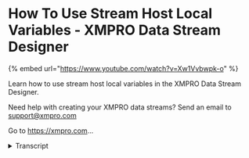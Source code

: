 # How To Use Stream Host Local Variables - XMPRO Data Stream Designer
{% embed url="https://www.youtube.com/watch?v=Xw1Vvbwpk-o" %}



Learn how to use stream host local variables in the XMPRO Data Stream Designer.  

Need help with creating your XMPRO data streams? Send an email to support@xmpro.com 

Go to https://xmpro.com...
<details>
<summary>Transcript</summary>Learn how to use stream host local variables in the XMPRO Data Stream Designer.  

Need help with creating your XMPRO data streams? Send an email to support@xmpro.com 

Go to https://xmpro.com...
variables are a useful way to reuse the

same setting value across different

stream objects

it is possible to override these values

on the stream host to individualize

their behavior

this video will show you how to do this

as well as provide an example of why you

might want to

as an example this sql stream object

uses these three variables to connect to

and insert data in an sql server

database

the stored procedure it is using will

read and insert the name of the database

user making the change along with the

data

we can use this to identify which device

created which records

by creating a user for the device and

overwriting the login information

using local variables

navigate to the collections blade and

select your collection then select the

variables command

this page will display all of your

company's variables

for our example we want to override the

user and password fields

just like regular variables if the

variable is encrypted the value will be

hidden

any variables that are left empty will

keep the non-local variable so we can

leave the server variable alone without

breaking our stream

click download to create the variables

file that we need

we could also upload a variables file to

displayed if we want to make a few

changes to the variables that are

already there

upload the variables file and click

apply

if you make a mistake while editing you

can click reset to restore the

original values from the file once you

are done editing click download as

normal

or to start from a blank slate again

click upload and then clear

the stream host will read the variables

file from its data subfolder

create the folder if it does not exist

already and copy the variables file here

the stream host only reads the variables

file when it first starts up

and most stream objects will only read

their variables once when the stream

begins running as well

therefore you need to make sure to stop

and restart the stream host after you

have made changes to the variables file

in order for the changes to be applied

let's publish the stream and see the

results

as you can see the local variables have

taken effect logging in our device user

to insert several records

this has been how to create and apply

local variables to your stream host

thank you for watching
</details>